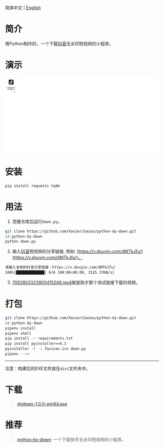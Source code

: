 简体中文 | [English](/README.md)
# 简介
用Python制作的，一个下载[抖音](https://www.douyin.com/)无水印短视频的小程序。
# 演示
![demo.gif](/demo.gif) 
# 安装
```bash
pip install requests tqdm
```
# 用法
1. 克隆仓库后运行`down.py`。
```bash
git clone https://github.com/XavierJiezou/python-dy-down.git
cd python-dy-down
python down.py
```
2. 输入[抖音](https://www.douyin.com/)短视频的分享链接, 例如: [https://v.douyin.com/dMTkJfu/](https://v.douyin.com/dMTkJfu/)。
```bash
请输入复制的抖音分享链接：https://v.douyin.com/dMTkJfu/
100%|█████████████| 6/6 [00:00<00:00, 1515.37KB/s]
```
3. [7002803323900415246.mp4](7002803323900415246.mp4)就是刚才那个测试链接下载的视频。
# 打包
```bash
git clone https://github.com/XavierJiezou/python-dy-down.git
cd python-dy-down
pipenv install
pipenv shell
pip install -r requirements.txt
pip install pyinstaller==4.1
pyinstaller -F -i favicon.ico down.py
pipenv --rm
```
---
注意：构建后的EXE文件放在`dist`文件夹中。
# 下载
> [dydown-1.0.0-win64.exe](https://github.com/XavierJiezou/python-dy-down/releases/download/1.0.0/dydown-1.0.0-win64.exe)
# 推荐
> [python-ks-down](https://github.com/XavierJiezou/python-ks-down): 一个下载快手无水印短视频的小程序。
